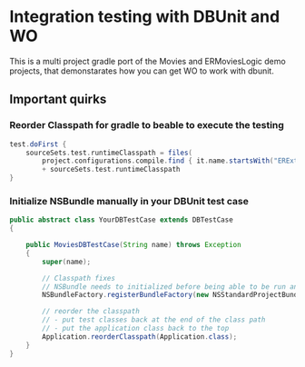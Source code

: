 # Integration testing with DBUnit and WO

This is a multi project gradle port of the Movies and ERMoviesLogic demo projects, that demonstarates how you can get WO to work with dbunit.

## Important quirks
 

### Reorder Classpath for gradle to beable to execute the testing

```groovy
test.doFirst {
	sourceSets.test.runtimeClasspath = files(
		project.configurations.compile.find { it.name.startsWith("ERExtensions") }.path) 
		+ sourceSets.test.runtimeClasspath
}
```

### Initialize NSBundle manually in your DBUnit test case

```java
public abstract class YourDBTestCase extends DBTestCase
{

	public MoviesDBTestCase(String name) throws Exception
	{
		super(name);

		// Classpath fixes
		// NSBundle needs to initialized before being able to be run and by doing so it messes up the classpath
		NSBundleFactory.registerBundleFactory(new NSStandardProjectBundle.Factory());

		// reorder the classpath 
		// - put test classes back at the end of the class path
		// - put the application class back to the top
		Application.reorderClasspath(Application.class);
	}
} 


 